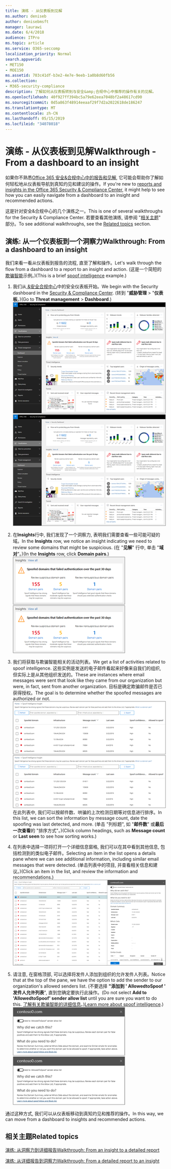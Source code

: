 ```yaml
---
title: 演练 - 从仪表板到见解
ms.author: deniseb
author: denisebmsft
manager: laurawi
ms.date: 6/4/2018
audience: ITPro
ms.topic: article
ms.service: O365-seccomp
localization_priority: Normal
search.appverid:
- MET150
- MOE150
ms.assetid: 703c41df-b3e2-4e7e-9eeb-1a0b8d60fb56
ms.collection:
- M365-security-compliance
description: 了解如何从仪表板转到与安全&amp;合规中心中推荐的操作有关的见解。
ms.openlocfilehash: 40f927ff394bc5a79e62eea7048bf2a48617cd90
ms.sourcegitcommit: 0d5a863f48914eeaaf29f7d2a2022618de186247
ms.translationtype: MT
ms.contentlocale: zh-CN
ms.lasthandoff: 05/15/2019
ms.locfileid: "34078018"
---
```

# <a name="walkthrough---from-a-dashboard-to-an-insight"></a><span data-ttu-id="65251-103">演练 - 从仪表板到见解</span><span class="sxs-lookup"><span data-stu-id="65251-103">Walkthrough - From a dashboard to an insight</span></span>

<span data-ttu-id="65251-104">如果你不熟悉[Office 365 安全&amp;合规中心中的报告和见解](reports-and-insights-in-security-and-compliance.md), 它可能会帮助你了解如何轻松地从仪表板导航到真知灼见和建议的操作。</span><span class="sxs-lookup"><span data-stu-id="65251-104">If you're new to [reports and insights in the Office 365 Security &amp; Compliance Center](reports-and-insights-in-security-and-compliance.md), it might help to see how you can easily navigate from a dashboard to an insight and recommended actions.</span></span> 
  
<span data-ttu-id="65251-105">这是针对安全&amp;合规中心的几个演练之一。</span><span class="sxs-lookup"><span data-stu-id="65251-105">This is one of several walkthroughs for the Security &amp; Compliance Center.</span></span> <span data-ttu-id="65251-106">若要查看其他演练, 请参阅 "[相关主题](#related-topics)" 部分。</span><span class="sxs-lookup"><span data-stu-id="65251-106">To see additional walkthroughs, see the [Related topics](#related-topics) section.</span></span> 
  
## <a name="walkthrough-from-a-dashboard-to-an-insight"></a><span data-ttu-id="65251-107">演练: 从一个仪表板到一个洞察力</span><span class="sxs-lookup"><span data-stu-id="65251-107">Walkthrough: From a dashboard to an insight</span></span>

<span data-ttu-id="65251-108">我们来看一看从仪表板到报告的流程, 直至了解和操作。</span><span class="sxs-lookup"><span data-stu-id="65251-108">Let's walk through the flow from a dashboard to a report to an insight and action.</span></span> <span data-ttu-id="65251-109">(这是一个简短的[欺骗智能](learn-about-spoof-intelligence.md)示例。)</span><span class="sxs-lookup"><span data-stu-id="65251-109">(This is a brief [spoof intelligence](learn-about-spoof-intelligence.md) example.)</span></span> 
  
1. <span data-ttu-id="65251-110">我们从[ &amp;安全合规中心](https://protection.office.com)中的安全仪表板开始。</span><span class="sxs-lookup"><span data-stu-id="65251-110">We begin with the Security dashboard in the [Security &amp; Compliance Center](https://protection.office.com).</span></span> <span data-ttu-id="65251-111">(转到 "**威胁管理** \> "**仪表板**。)</span><span class="sxs-lookup"><span data-stu-id="65251-111">(Go to **Threat management** \> **Dashboard**.)</span></span><br><span data-ttu-id="65251-112">![在 "安全&amp;合规性中心" 中, \>选择 "威胁管理仪表板"](media/05a38660-eb13-4960-a266-11809c453d95.png)</span><span class="sxs-lookup"><span data-stu-id="65251-112">![In the Security &amp; Compliance Center, choose Threat management \> Dashboard](media/05a38660-eb13-4960-a266-11809c453d95.png)</span></span><br>
  
2. <span data-ttu-id="65251-113">在**Insights**行中, 我们发现了一个洞察力, 表明我们需要查看一些可能可疑的域。</span><span class="sxs-lookup"><span data-stu-id="65251-113">In the **Insights** row, we notice an insight indicating we need to review some domains that might be suspicious.</span></span> <span data-ttu-id="65251-114">(在 "**见解**" 行中, 单击 "**域对**"。)</span><span class="sxs-lookup"><span data-stu-id="65251-114">(In the **Insights** row, click **Domain pairs**.)</span></span><br><span data-ttu-id="65251-115">![Insights 行提到了潜在的欺骗问题](media/dd1d0cb3-3201-45d7-b41d-18a0944fe85d.png)</span><span class="sxs-lookup"><span data-stu-id="65251-115">![The Insights row mentions potential spoofing concerns](media/dd1d0cb3-3201-45d7-b41d-18a0944fe85d.png)</span></span><br>
  
3. <span data-ttu-id="65251-116">我们将获取与欺骗智能相关的活动列表。</span><span class="sxs-lookup"><span data-stu-id="65251-116">We get a list of activities related to spoof intelligence.</span></span> <span data-ttu-id="65251-117">这些实例是发送的电子邮件看起来好像来自我们的组织, 但实际上是从其他组织发送的。</span><span class="sxs-lookup"><span data-stu-id="65251-117">These are instances where email messages were sent that look like they came from our organization but were, in fact, sent from another organization.</span></span> <span data-ttu-id="65251-118">目标是确定欺骗邮件是否已获得授权。</span><span class="sxs-lookup"><span data-stu-id="65251-118">The goal is to determine whether the spoofed messages are authorized or not.</span></span><br><span data-ttu-id="65251-119">![欺骗性智能见解](media/a2e2b4fd-0c1e-499f-8401-cf3089da82fa.png)</span><span class="sxs-lookup"><span data-stu-id="65251-119">![Spoof intelligence insights](media/a2e2b4fd-0c1e-499f-8401-cf3089da82fa.png)</span></span><br><span data-ttu-id="65251-120">在此列表中, 我们可以按邮件数、哄骗的上次检测日期等对信息进行排序。</span><span class="sxs-lookup"><span data-stu-id="65251-120">In this list, we can sort the information by message count, date the spoofing was last detected, and more.</span></span> <span data-ttu-id="65251-121">(单击 "列标题", 如 "**邮件数**" 或**最后一次查看**的 "排序方式"。)</span><span class="sxs-lookup"><span data-stu-id="65251-121">(Click column headings, such as **Message count** or **Last seen** to see how sorting works.)</span></span> 
    
4. <span data-ttu-id="65251-122">在列表中选择一项将打开一个详细信息窗格, 我们可以在其中看到其他信息, 包括检测到的类似电子邮件。</span><span class="sxs-lookup"><span data-stu-id="65251-122">Selecting an item in the list opens a details pane where we can see additional information, including similar email messages that were detected.</span></span> <span data-ttu-id="65251-123">(单击列表中的项目, 并查看相关信息和建议。)</span><span class="sxs-lookup"><span data-stu-id="65251-123">(Click an item in the list, and review the information and recommendations.)</span></span><br>![选择项目时将打开一个详细信息窗格](media/7ad1faa5-6ca2-474e-a609-eb275e0a8e59.png)<br>
  
5. <span data-ttu-id="65251-125">请注意, 在窗格顶部, 可以选择将发件人添加到组织的允许发件人列表。</span><span class="sxs-lookup"><span data-stu-id="65251-125">Notice that at the top of the pane, we have the option to add the sender to our organization's allowed senders list.</span></span> <span data-ttu-id="65251-126">(不要选择 **"添加到 ' AllowedtoSpoof ' 发件人允许列表**", 直到您确定要执行此操作。</span><span class="sxs-lookup"><span data-stu-id="65251-126">(Do not select **Add to 'AllowedtoSpoof' sender allow list** until you are sure you want to do this.</span></span> <span data-ttu-id="65251-127">[了解有关欺骗智能的详细信息](learn-about-spoof-intelligence.md)。)</span><span class="sxs-lookup"><span data-stu-id="65251-127">[Learn more about spoof intelligence](learn-about-spoof-intelligence.md).)</span></span><br><span data-ttu-id="65251-128">![您可以授权发件人](media/caf0c20a-6047-486d-8060-5a229a3de49f.png)</span><span class="sxs-lookup"><span data-stu-id="65251-128">![You can authorize a sender](media/caf0c20a-6047-486d-8060-5a229a3de49f.png)</span></span>
  
<span data-ttu-id="65251-129">通过这种方式, 我们可以从仪表板移动到真知灼见和推荐的操作。</span><span class="sxs-lookup"><span data-stu-id="65251-129">In this way, we can move from a dashboard to insights and recommended actions.</span></span>
  
## <a name="related-topics"></a><span data-ttu-id="65251-130">相关主题</span><span class="sxs-lookup"><span data-stu-id="65251-130">Related topics</span></span>

[<span data-ttu-id="65251-131">演练: 从洞察力到详细报告</span><span class="sxs-lookup"><span data-stu-id="65251-131">Walkthrough: From an insight to a detailed report</span></span>](from-an-insight-to-a-detailed-report.md)
  
[<span data-ttu-id="65251-132">演练: 从详细报告到洞察力</span><span class="sxs-lookup"><span data-stu-id="65251-132">Walkthrough: From a detailed report to an insight</span></span>](from-a-detailed-report-to-an-insight.md)
  

